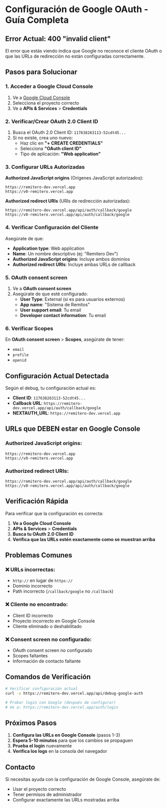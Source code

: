 # Configuración de Google OAuth - Guía Completa

## Error Actual: 400 "invalid client"

El error que estás viendo indica que Google no reconoce el cliente OAuth o que las URLs de redirección no están configuradas correctamente.

## Pasos para Solucionar

### 1. Acceder a Google Cloud Console

1. Ve a [Google Cloud Console](https://console.cloud.google.com/)
2. Selecciona el proyecto correcto
3. Ve a **APIs & Services** > **Credentials**

### 2. Verificar/Crear OAuth 2.0 Client ID

1. Busca el OAuth 2.0 Client ID: `117638263113-52cdt45...`
2. Si no existe, crea uno nuevo:
   - Haz clic en **"+ CREATE CREDENTIALS"**
   - Selecciona **"OAuth client ID"**
   - Tipo de aplicación: **"Web application"**

### 3. Configurar URLs Autorizadas

**Authorized JavaScript origins** (Orígenes JavaScript autorizados):
```
https://remitero-dev.vercel.app
https://v0-remitero.vercel.app
```

**Authorized redirect URIs** (URIs de redirección autorizadas):
```
https://remitero-dev.vercel.app/api/auth/callback/google
https://v0-remitero.vercel.app/api/auth/callback/google
```

### 4. Verificar Configuración del Cliente

Asegúrate de que:
- **Application type**: Web application
- **Name**: Un nombre descriptivo (ej: "Remitero Dev")
- **Authorized JavaScript origins**: Incluye ambos dominios
- **Authorized redirect URIs**: Incluye ambas URLs de callback

### 5. OAuth consent screen

1. Ve a **OAuth consent screen**
2. Asegúrate de que esté configurado:
   - **User Type**: External (si es para usuarios externos)
   - **App name**: "Sistema de Remitos"
   - **User support email**: Tu email
   - **Developer contact information**: Tu email

### 6. Verificar Scopes

En **OAuth consent screen** > **Scopes**, asegúrate de tener:
- `email`
- `profile`
- `openid`

## Configuración Actual Detectada

Según el debug, tu configuración actual es:
- **Client ID**: `117638263113-52cdt45...`
- **Callback URL**: `https://remitero-dev.vercel.app/api/auth/callback/google`
- **NEXTAUTH_URL**: `https://remitero-dev.vercel.app`

## URLs que DEBEN estar en Google Console

### Authorized JavaScript origins:
```
https://remitero-dev.vercel.app
https://v0-remitero.vercel.app
```

### Authorized redirect URIs:
```
https://remitero-dev.vercel.app/api/auth/callback/google
https://v0-remitero.vercel.app/api/auth/callback/google
```

## Verificación Rápida

Para verificar que la configuración es correcta:

1. **Ve a Google Cloud Console**
2. **APIs & Services** > **Credentials**
3. **Busca tu OAuth 2.0 Client ID**
4. **Verifica que las URLs estén exactamente como se muestran arriba**

## Problemas Comunes

### ❌ URLs incorrectas:
- `http://` en lugar de `https://`
- Dominio incorrecto
- Path incorrecto (`/callback/google` no `/callback`)

### ❌ Cliente no encontrado:
- Client ID incorrecto
- Proyecto incorrecto en Google Console
- Cliente eliminado o deshabilitado

### ❌ Consent screen no configurado:
- OAuth consent screen no configurado
- Scopes faltantes
- Información de contacto faltante

## Comandos de Verificación

```bash
# Verificar configuración actual
curl -s https://remitero-dev.vercel.app/api/debug-google-auth

# Probar login con Google (después de configurar)
# Ve a: https://remitero-dev.vercel.app/auth/login
```

## Próximos Pasos

1. **Configura las URLs en Google Console** (pasos 1-3)
2. **Espera 5-10 minutos** para que los cambios se propaguen
3. **Prueba el login** nuevamente
4. **Verifica los logs** en la consola del navegador

## Contacto

Si necesitas ayuda con la configuración de Google Console, asegúrate de:
- Usar el proyecto correcto
- Tener permisos de administrador
- Configurar exactamente las URLs mostradas arriba
